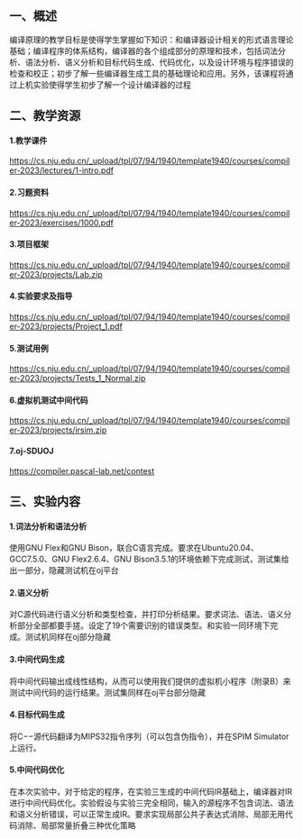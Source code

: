 ## 一、概述
编译原理的教学目标是使得学生掌握如下知识：和编译器设计相关的形式语言理论基础；编译程序的体系结构，编译器的各个组成部分的原理和技术，包括词法分析、语法分析、语义分析和目标代码生成、代码优化，以及设计环境与程序错误的检查和校正；初步了解一些编译器生成工具的基础理论和应用。另外，该课程将通过上机实验使得学生初步了解一个设计编译器的过程

## 二、教学资源
#### 1.教学课件
https://cs.nju.edu.cn/_upload/tpl/07/94/1940/template1940/courses/compiler-2023/lectures/1-intro.pdf
#### 2.习题资料
https://cs.nju.edu.cn/_upload/tpl/07/94/1940/template1940/courses/compiler-2023/exercises/1000.pdf
#### 3.项目框架
https://cs.nju.edu.cn/_upload/tpl/07/94/1940/template1940/courses/compiler-2023/projects/Lab.zip
#### 4.实验要求及指导
https://cs.nju.edu.cn/_upload/tpl/07/94/1940/template1940/courses/compiler-2023/projects/Project_1.pdf
#### 5.测试用例
https://cs.nju.edu.cn/_upload/tpl/07/94/1940/template1940/courses/compiler-2023/projects/Tests_1_Normal.zip
#### 6.虚拟机测试中间代码
https://cs.nju.edu.cn/_upload/tpl/07/94/1940/template1940/courses/compiler-2023/projects/irsim.zip
#### 7.oj-SDUOJ
https://compiler.pascal-lab.net/contest

## 三、实验内容
#### 1.词法分析和语法分析
使用GNU Flex和GNU Bison，联合C语言完成。要求在Ubuntu20.04、GCC7.5.0、GNU Flex2.6.4、GNU Bison3.5.1的环境依赖下完成测试，测试集给出一部分，隐藏测试机在oj平台
#### 2.语义分析
对C源代码进行语义分析和类型检查，并打印分析结果。要求词法、语法、语义分析部分全部都要手搓。设定了19个需要识别的错误类型。和实验一同环境下完成。测试机同样在oj部分隐藏
#### 3.中间代码生成
将中间代码输出成线性结构，从而可以使用我们提供的虚拟机小程序（附录B）来测试中间代码的运行结果。测试集同样在oj平台部分隐藏
#### 4.目标代码生成
将C−−源代码翻译为MIPS32指令序列（可以包含伪指令），并在SPIM Simulator上运行。
#### 5.中间代码优化
在本次实验中，对于给定的程序，在实验三生成的中间代码IR基础上，编译器对IR进行中间代码优化。实验假设与实验三完全相同，输入的源程序不包含词法、语法和语义分析错误，可以正常生成IR。要求实现局部公共子表达式消除、局部无用代码消除、局部常量折叠三种优化策略